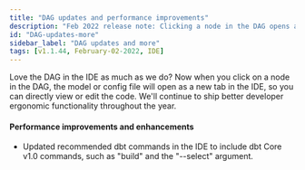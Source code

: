 ```yaml
---
title: "DAG updates and performance improvements"
description: "Feb 2022 release note: Clicking a node in the DAG opens a model or config file in new tab in the IDE."
id: "DAG-updates-more"
sidebar_label: "DAG updates and more"
tags: [v1.1.44, February-02-2022, IDE]
---
```


Love the DAG in the IDE as much as we do? Now when you click on a node in the DAG, the model or config file will open as a new tab in the IDE, so you can directly view or edit the code. We'll continue to ship better developer ergonomic functionality throughout the year.

#### Performance improvements and enhancements

* Updated recommended dbt commands in the IDE to include dbt Core v1.0 commands, such as "build" and the "--select" argument.  